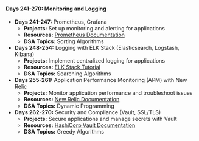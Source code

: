 
#### Days 241-270: Monitoring and Logging
- **Days 241-247:** Prometheus, Grafana
  - **Projects:** Set up monitoring and alerting for applications
  - **Resources:** [Prometheus Documentation](https://prometheus.io/docs/introduction/overview/)
  - **DSA Topics:** Sorting Algorithms
- **Days 248-254:** Logging with ELK Stack (Elasticsearch, Logstash, Kibana)
  - **Projects:** Implement centralized logging for applications
  - **Resources:** [ELK Stack Tutorial](https://www.elastic.co/what-is/elk-stack)
  - **DSA Topics:** Searching Algorithms
- **Days 255-261:** Application Performance Monitoring (APM) with New Relic
  - **Projects:** Monitor application performance and troubleshoot issues
  - **Resources:** [New Relic Documentation](https://docs.newrelic.com/)
  - **DSA Topics:** Dynamic Programming
- **Days 262-270:** Security and Compliance (Vault, SSL/TLS)
  - **Projects:** Secure applications and manage secrets with Vault
  - **Resources:** [HashiCorp Vault Documentation](https://www.vaultproject.io/docs)
  - **DSA Topics:** Greedy Algorithms